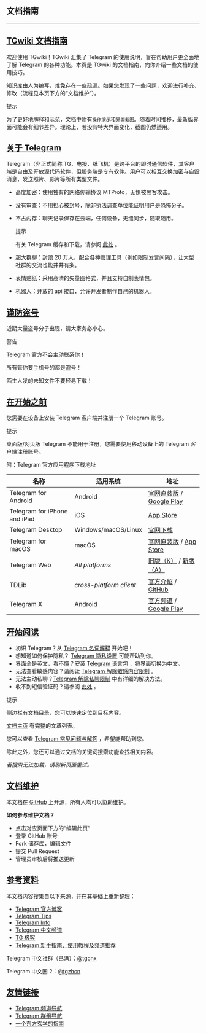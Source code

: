 ## 文档指南

---

## [TGwiki 文档指南](#tgwiki文档指南)

欢迎使用 TGwiki！TGwiki 汇集了 Telegram 的使用说明，旨在帮助用户更全面地了解 Telegram 的各种功能。本页是 TGwiki 的文档指南，向你介绍一些文档的使用技巧。

知识库由人为编写，难免存在一些疏漏。如果您发现了一些问题，欢迎进行补充、修改（流程见本页下方的“文档维护”）。

提示

为了更好地解释和示范，文档中附有`操作演示`和`界面截图`。随着时间推移，最新版界面可能会有细节差异。理论上，若没有特大界面变化，截图仍然适用。

## [关于 Telegram](#关于telegram)

Telegram（非正式简称 TG、电报、纸飞机）是跨平台的即时通信软件，其客户端是自由及开放源代码软件，但服务端是专有软件。用户可以相互交换加密与自毁消息，发送照片、影片等所有类型文件。

- 高度加密：使用独有的网络传输协议 MTProto，无惧被黑客攻击。
- 没有审查：不用担心被封号，除非执法调查单位能证明用户是恐怖分子。
- 不占内存：聊天记录保存在云端，任何设备，无缝同步，随取随用。

  提示

  有关 Telegram 缓存和下载，请参阅 [此处](tgwiki/download) 。

- 超大群聊：封顶 20 万人，配合各种管理工具（例如限制发言间隔），让大型社群的交流也能井井有条。
- 表情贴纸：采用高清的矢量图格式，并且支持自制表情包。
- 机器人：开放的 api 接口，允许开发者制作自己的机器人。

## [谨防盗号](#谨防盗号)

近期大量盗号分子出现，请大家务必小心。

警告

Telegram 官方不会主动联系你！

所有管你要手机号的都是盗号！

陌生人发的未知文件不要轻易下载！

## [在开始之前](#在开始之前)

您需要在设备上安装 Telegram 客户端并注册一个 Telegram 账号。

提示

桌面版/网页版 Telegram 不能用于注册，您需要使用移动设备上的 Telegram 客户端注册账号。

附：Telegram 官方应用程序下载地址

| 名称                         | 适用系统                | 地址                                                                                                                                    |
| ---------------------------- | ----------------------- | --------------------------------------------------------------------------------------------------------------------------------------- |
| Telegram for Android         | Android                 | [官网直装版](https://telegram.org/dl/android/apk) / [Google Play](https://play.google.com/store/apps/details?id=org.telegram.messenger) |
| Telegram for iPhone and iPad | iOS                     | [App Store](https://apps.apple.com/us/app/telegram-messenger/id686449807)                                                               |
| Telegram Desktop             | Windows/macOS/Linux     | [官网下载](https://desktop.telegram.org/)                                                                                               |
| Telegram for macOS           | macOS                   | [官网直装版](https://telegram.org/dl/macos) / [App Store](https://apps.apple.com/us/app/telegram/id747648890)                           |
| Telegram Web                 | _All platforms_         | [旧版（K）](https://telegram.org/dl/webk) / [新版（A）](https://telegram.org/dl/weba)                                                   |
| TDLib                        | _cross-platform client_ | [官方介绍](https://telegram.org/blog/tdlib) / [GitHub](https://github.com/tdlib/td)                                                     |
| Telegram X                   | Android                 | [官方频道](https://t.me/tgx_log) / [Google Play](https://play.google.com/store/apps/details?id=org.thunderdog.challegram)               |

## [开始阅读](#开始阅读)

- 初识 Telegram？从 [Telegram 名词解释](tgwiki/term) 开始吧！
- 想知道如何保护隐私？ [Telegram 隐私设置](tgwiki/privacy) 可能帮助到你。
- 界面全是英文，看不懂？安装 [Telegram 语言包](tgwiki/language) ，将界面切换为中文。
- 无法查看敏感内容？请阅读 [Telegram 解除敏感内容限制](tgwiki/pornios) 。
- 无法主动私聊？[Telegram 解除私聊限制](tgwiki/spam) 中有详细的解决方法。
- 收不到短信验证码？请参阅 [此处](tgwiki/notcomesms) 。

提示

侧边栏有文档目录，您可以快速定位到目标内容。

[文档主页](tgwiki/) 有完整的文章列表。

您可以查看 [Telegram 常见问题与解答](tgwiki/faq) ，希望能帮助到您。

除此之外，您还可以通过文档的关键词搜索功能查找相关内容。

_若搜索无法加载，请刷新页面重试。_

## [文档维护](#文档维护)

本文档在 [GitHub](https://github.com/tgnav/tgwiki) 上开源，所有人均可以协助维护。

**如何参与维护文档？**

- 点击对应页面下方的“编辑此页“
- 登录 GitHub 账号
- Fork 储存库，编辑文件
- 提交 Pull Request
- 管理员审核后将推送更新

## [参考资料](#参考资料)

本文档内容搜集自以下来源，并在其基础上重新整理：

- [Telegram 官方博客](https://telegram.org/blog)
- [Telegram Tips](https://t.me/TelegramTips)
- [Telegram Info](https://t.me/tginfo)
- [Telegram 中文频道](https://t.me/tgcnz)
- [TG 极客](https://t.me/TGgeek)
- [Telegram 新手指南、使用教程及频道推荐](https://tingtalk.me/telegram)

Telegram 中文社群（已满）：[@tgcnx](https://t.me/tgcnx)

Telegram 中文圈 2：[@tgzhcn](https://t.me/tgzhcn)

## [友情链接](#友情链接)

- [Telegram 频道导航]()
- [Telegram 群组导航](group)
- [一个东方玄学的指南](https://xuanxue.dclef.icu/)
